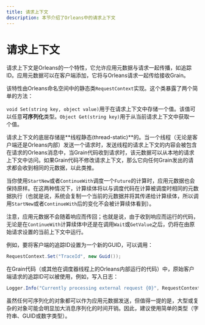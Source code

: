```yaml
---
title: 请求上下文
description: 本节介绍了Orleans中的请求上下文
---
```


# 请求上下文

请求上下文是Orleans的一个特性，它允许应用元数据与请求一起传播，如追踪ID。应用元数据可以在客户端添加，它将与Orleans请求一起传给接收Grain。

该特性由Orleans命名空间中的静态类`RequestContext`实现。这个类暴露了两个简单的方法：

`void Set(string key, object value)`用于在请求上下文中存储一个值。该值可以任意**可序列化**类型。`Object Get(string key)`用于从当前请求上下文中获取一个值。

请求上下文的底层存储是**线程静态(thread-static)**的。当一个线程（无论是客户端还是Orleans内部）发送一个请求时，发送线程的请求上下文的内容会被包含在请求的Orleans消息中，当Grain代码收到请求时，该元数据可以从本地的请求上下文中访问。如果Grain代码不修改请求上下文，那么它向任何Grain发出的请求都会收到相同的元数据，以此类推。

当你使用`StartNew`或者`ContinueWith`调度一个`Future`的计算时，应用元数据也会保持原样。在这两种情况下，计算续体将以与调度代码在计算被调度时相同的元数据执行（也就是说，系统会复制一个当前的元数据并将其传递给计算续体，所以调用`StartNew`或者`ContinueWith`后的变化不会被计算续体看到）。

注意，应用元数据不会随着响应而传回；也就是说，由于收到响应而运行的代码，无论是在`ContinueWith`计算续体中还是在调用`Wait`或`GetValue`之后，仍将在由原始请求设置的当前上下文中运行。

例如，要将客户端的追踪ID设置为一个新的GUID，可以调用：

``` csharp
RequestContext.Set("TraceId", new Guid());
```

在Grain代码（或其他在调度器线程上的Orleans内部运行的代码）中，原始客户端请求的追踪ID可以被使用，例如，写入日志：

``` csharp
Logger.Info("Currently processing external request {0}", RequestContext.Get("TraceId"));
```

虽然任何可序列化的对象都可以作为应用元数据发送，但值得一提的是，大型或复杂的对象可能会明显加大消息序列化的时间开销。因此，建议使用简单的类型（字符串、GUID或数字类型）。